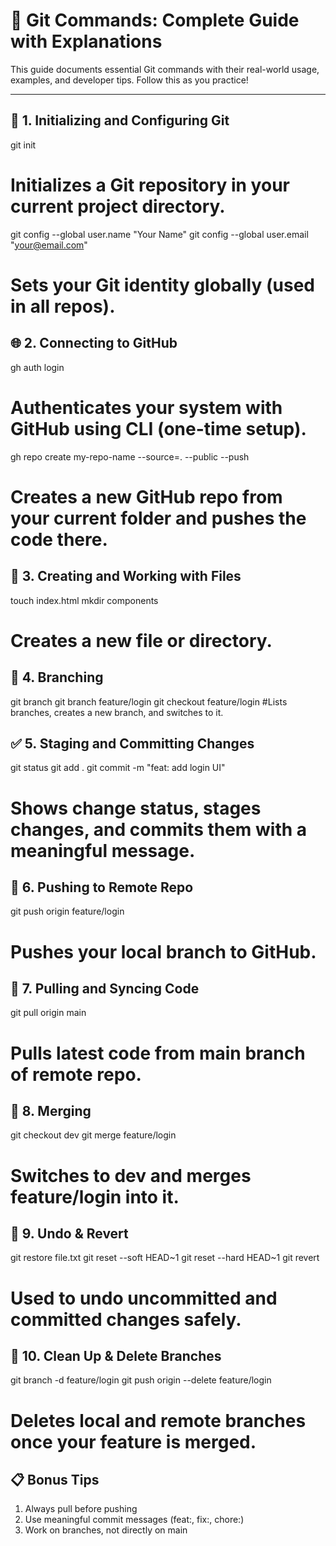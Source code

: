 # 📘 Git Commands: Complete Guide with Explanations

This guide documents essential Git commands with their real-world usage, examples, and developer tips. Follow this as you practice!

---

## 🔰 1. Initializing and Configuring Git

git init

# Initializes a Git repository in your current project directory.

git config --global user.name "Your Name"
git config --global user.email "your@email.com"

# Sets your Git identity globally (used in all repos).

## 🌐 2. Connecting to GitHub

gh auth login

# Authenticates your system with GitHub using CLI (one-time setup).

gh repo create my-repo-name --source=. --public --push

# Creates a new GitHub repo from your current folder and pushes the code there.

## 📁 3. Creating and Working with Files

touch index.html
mkdir components

# Creates a new file or directory.

## 🌿 4. Branching

git branch
git branch feature/login
git checkout feature/login
#Lists branches, creates a new branch, and switches to it.

## ✅ 5. Staging and Committing Changes

git status
git add .
git commit -m "feat: add login UI"

# Shows change status, stages changes, and commits them with a meaningful message.

## 🚀 6. Pushing to Remote Repo

git push origin feature/login

# Pushes your local branch to GitHub.

## 🔄 7. Pulling and Syncing Code

git pull origin main

# Pulls latest code from main branch of remote repo.

## 🔀 8. Merging

git checkout dev
git merge feature/login

# Switches to dev and merges feature/login into it.

## 🧪 9. Undo & Revert

git restore file.txt
git reset --soft HEAD~1
git reset --hard HEAD~1
git revert <commit-id>

# Used to undo uncommitted and committed changes safely.

## 🧹 10. Clean Up & Delete Branches

git branch -d feature/login
git push origin --delete feature/login

# Deletes local and remote branches once your feature is merged.

## 📋 Bonus Tips

1. Always pull before pushing
2. Use meaningful commit messages (feat:, fix:, chore:)
3. Work on branches, not directly on main
